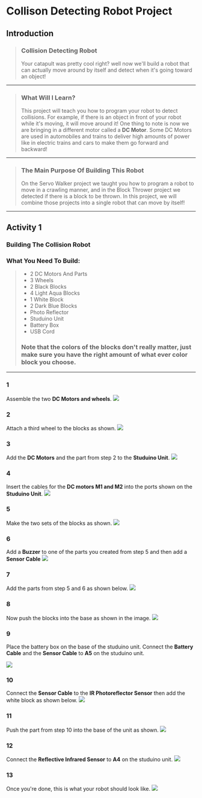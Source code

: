 # Collison Detecting Robot Project 
## Introduction
> ### Collision Detecting Robot
> Your catapult was pretty cool right? well now we'll build a robot that can actually move around by itself and detect when it's going toward an object! 

---

> ### What Will I Learn?
> This project will teach you how to program your robot to detect collisions. For example, if there is an object in front of your robot while it's moving, it will move around it!
> One thing to note is now we are bringing in a different motor called a **DC Motor**. Some DC Motors are used in automobiles and trains to deliver high amounts of power like in electric trains and cars to make them go forward and backward!

---

> ### The Main Purpose Of Building This Robot
> On the Servo Walker project we taught you how to program a robot to move in a crawling manner, and in the Block Thrower project we detected if there is a block to be thrown. In this project, we will combine those projects into a single robot that can move by itself!

---

## Activity 1
### Building The Collision Robot 
### What You Need To Build:
> * 2 DC Motors And Parts
> * 3 Wheels
> * 2 Black Blocks
> * 4 Light Aqua Blocks
> * 1 White Block
> * 2 Dark Blue Blocks
> * Photo Reflector
> * Studuino Unit
> * Battery Box
> * USB Cord
> ### Note that the colors of the blocks don't really matter, just make sure you have the right amount of what ever color block you choose.

---

### 1
Assemble the two **DC Motors and wheels**.
![](./1.JPG)

### 2 
Attach a third wheel to the blocks as shown.
![](./2.JPG)

### 3 
Add the **DC Motors** and the part from step 2 to the **Studuino Unit**.
![](./3.JPG)

### 4 
Insert the cables for the **DC motors M1 and M2** into the ports shown on the **Studuino Unit**.
![](./4.JPG)

### 5 
Make the two sets of the blocks as shown.
![](./5.JPG)

### 6 
Add a **Buzzer** to one of the parts you created from step 5 and then add a **Sensor Cable**
![](./6.JPG)

### 7 
Add the parts from step 5 and 6 as shown below.
![](./7.JPG)

### 8 
Now push the blocks into the base as shown in the image.
![](./8.JPG)

### 9
Place the battery box on the base of the studuino unit. Connect the **Battery Cable** and the **Sensor Cable** to **A5** on the studuino unit.

![](./9.JPG)

### 10
Connect the **Sensor Cable** to the **IR Photoreflector Sensor** then add the white block as shown below.
![](./10.JPG)

### 11 
Push the part from step 10 into the base of the unit as shown.
![](./11.JPG)

### 12 
Connect the **Reflective Infrared Sensor** to **A4** on the studuino unit.
![](./12.JPG)

### 13 
Once you're done, this is what your robot should look like.
![](./13.JPG)


